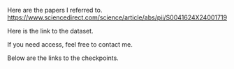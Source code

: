 Here are the papers I referred to.
https://www.sciencedirect.com/science/article/abs/pii/S0041624X24001719

Here is the link to the dataset.

If you need access, feel free to contact me.

Below are the links to the checkpoints.
